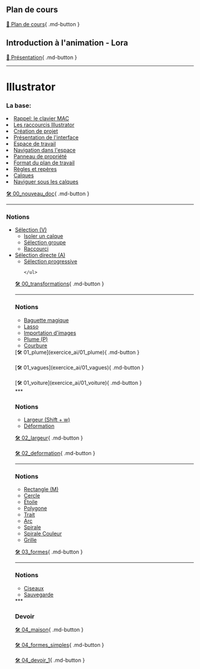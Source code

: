 ## Plan de cours
[📁 Plan de cours](https://cmontmorency365.sharepoint.com/:b:/s/TIM-582214-Animation2d77/EWeZmextzqlJsAGqh4mi7tsBscrwtlhW3QrCd_CzIuInQA?e=sV13NN){ .md-button }   <br>

## Introduction à l'animation - Lora
[📁 Présentation](https://cmontmorency365-my.sharepoint.com/:b:/g/personal/lora_boisvert_cmontmorency_qc_ca/Ec_RF5ZJ5A5EksrsMxbaea8BhOe1vZTRc_xzGgMddNq_BQ?e=H6mjL1){ .md-button }   <br>

***  
# Illustrator   
### La base:
<li><a href="https://www.apple.com/xf/shop/product/MK293FC/A/magic-keyboard-avec-touch-id-pour-mac-%C3%A0-puce-apple-fran%C3%A7ais">Rappel: le clavier MAC</a> </li>
<li><a href="https://helpx.adobe.com/ca_fr/illustrator/using/default-keyboard-shortcuts.html">Les raccourcis Illustrator</a></li>
<li><a href="https://cmontmorency365.sharepoint.com/:v:/s/TIM-582214-Animation2d77/ES5ddJzsh91LrbRnu6N642EBaWL34-pCoxRj9pk49v7VGg?e=kCswfy">Création de projet</a></li>
<li><a href="https://cmontmorency365.sharepoint.com/:v:/s/TIM-582214-Animation2d77/EcWxaKyOey9FiYqmafpdPz8B9hVhRJb88p_nxjLAEDctPA?e=FyjWXf">Présentation de l'interface</a></li>
<li><a href="https://cmontmorency365.sharepoint.com/:v:/s/TIM-582214-Animation2d77/EU9vhuwP9-FChhvKBO4eAkYBkOffUVN3oSVgvquohjvP-Q?e=pbtden">Espace de travail</a> </li>
<li><a href="https://cmontmorency365.sharepoint.com/:v:/s/TIM-582214-Animation2d77/EdzZLfIhGG9GmDUD2nGWcgMBHbPFCwI8MMfUV5dnha9fEA?e=HNhpXb">Navigation dans l'espace</a>  </li>
<li><a href="https://cmontmorency365.sharepoint.com/:v:/s/TIM-582214-Animation2d77/EW_j7oaAnARLhmrcNtRhtg8BdoRPKLmP0eUcaETmwtS-2w?e=NjbWbt">Panneau de propriété</a> </li>
<li><a href="https://cmontmorency365.sharepoint.com/:v:/s/TIM-582214-Animation2d77/ETw2wfv38RlKsRFtHQip1aEB9x3zN4ainpbDqGPK9q-ImQ?e=ta4Dgu">Format du plan de travail</a> </li>
<li><a href="https://cmontmorency365.sharepoint.com/:v:/s/TIM-582214-Animation2d77/EVWn5aelFqpOv_9d1i0JF78BymFyM5Ss_7aDn8zNncEsLA?e=RKKLMO">Règles et repères</a> </li>
<li><a href="https://cmontmorency365.sharepoint.com/:v:/s/TIM-582214-Animation2d77/EXbsq2fkhm9Ls9JeLlNmDhoBkZR8xBtMFOQl2qPzn7TNkQ?e=WF6FvR">Calques</a> </li>
<li><a href="https://cmontmorency365.sharepoint.com/:v:/s/TIM-582214-Animation2d77/EVevKy3jqq5KjV1rBFfBoGkBrFqKDurwihI2ObQDx-kIxw?e=6fCpJ5">Naviguer sous les calques</a> </li>
   
[🛠️ 00_nouveau_doc](exercice_ai/00_nouveau_doc){ .md-button }   <br>
***  

### Notions
<ul><li>
<a href="https://cmontmorency365.sharepoint.com/:v:/s/TIM-582214-Animation2d77/EaM75QxzM9pBg9iYuG01uo8BGFVDSQtsSrFA6fXz2j2Jsw?e=xVHOsn">Sélection (V)</a>
    <ul>
        <li><a href="https://cmontmorency365.sharepoint.com/:v:/s/TIM-582214-Animation2d77/EaZRkD8yyZxKjHLwzrjosvcBiqekxjsvFSqdn1JwwkwSrA?e=JxSc1w">Isoler un calque</a></li>
        <li><a href="https://cmontmorency365.sharepoint.com/:v:/s/TIM-582214-Animation2d77/ERskOIzx8thBu_Z6Tom8z9EBd4UsYweOJA5eEjBLhsZ-8g?e=qdnQ6D">Sélection groupe</a></li>
        <li><a href="https://cmontmorency365.sharepoint.com/:v:/s/TIM-582214-Animation2d77/EYw6eGTqZcZIkydVYmrKIQcBihC_ALXe1E0nPVuDnDN5fg?e=2peWP9">Raccourci</a></li>
    </ul>
</li>
<li>
    <a href="https://cmontmorency365.sharepoint.com/:v:/s/TIM-582214-Animation2d77/EQbG5xgPIDlFh8gKp_bCcVcBDbhXN4hySTLMdBt-QKJP4g?e=iSHEmI">Sélection directe (A)</a>
    <ul>
        <li><a href="https://cmontmorency365.sharepoint.com/:v:/s/TIM-582214-Animation2d77/ESVH-vYG0LhOvJF1E-1TfNEBBnzLVTHqTm8ULnFC1B_X3w?e=Myy2SJ">Sélection progressive</a></li>
        
        
    </ul>
</li></ul>   

[🛠️ 00_transformations](exercice_ai/00_transformations){ .md-button }   <br>
***  
### Notions
<ul>
<li><a href="https://cmontmorency365.sharepoint.com/:v:/s/TIM-582214-Animation2d77/EaDI5ZSDJzhEnBU3VXJ1zt8B47tGZ8ZoJeTMfisebov2BQ?e=328kHA">Baguette magique</a></li>
<li><a href="https://cmontmorency365.sharepoint.com/:v:/s/TIM-582214-Animation2d77/EeMB16q9Y2ZFiWqmSSqHNegBE6-OskRpaw1nPyw1g-vFtw?e=lTym2X">Lasso</a></li>
<li><a href="https://cmontmorency365.sharepoint.com/:v:/s/TIM-582214-Animation2d77/EadRHPzIucxFlI28D5gO0RgBIs3IZJ5KfBvqZThd9ODvNQ?e=8N6CPd">Importation d'images</a></li>
<li><a href="https://cmontmorency365.sharepoint.com/:f:/s/TIM-582214-Animation2d77/Eq8ZhUw3cV1IqNyni40oEZgBdq_dNHTLU51tnAMLyqFmAw?e=lwBTZr">Plume (P)</a></li>
<li><a href="https://cmontmorency365.sharepoint.com/:v:/s/TIM-582214-Animation2d77/EdEBCUstOuBDm53ceqGbNVsBIwBWuH7GxkZr7qhPyYix9w?e=Wdug0F">Courbure</a></li>

</ul>   
[🛠️ 01_plume](exercice_ai/01_plume){ .md-button }   <br>
<br>
[🛠️ 01_vagues](exercice_ai/01_vagues){ .md-button }   <br>
<br>
[🛠️ 01_voiture](exercice_ai/01_voiture){ .md-button }   <br>
***  

### Notions
<ul>
<li><a href="https://cmontmorency365.sharepoint.com/:v:/s/TIM-582214-Animation2d77/EXSERtnu2vROpH40Q_RYJawBqrU7VpFVz6UKNfY2cHf-jg?e=btRNie">Largeur (Shift + w)</a></li>
<li><a href="https://cmontmorency365.sharepoint.com/:v:/s/TIM-582214-Animation2d77/EZmlrOHAd7FBtB25jLFiV_0BmUID-i4BWHGGLEprKZshfA?e=pRgl4O">Déformation</a></li>

</ul>   

[🛠️ 02_largeur](exercice_ai/02_largeur){ .md-button }   <br>
<br>
[🛠️ 02_deformation](exercice_ai/02_deformation){ .md-button }   <br>
***  
### Notions
<ul>
<li><a href="https://cmontmorency365.sharepoint.com/:v:/s/TIM-582214-Animation2d77/EQxYAeW4G51FsiXGcDGOIP8B93DnMnndzRLxt_a8R8zBRA?e=h0kTU7">Rectangle (M)</a></li>
<li><a href="https://cmontmorency365.sharepoint.com/:v:/s/TIM-582214-Animation2d77/EQxYAeW4G51FsiXGcDGOIP8B93DnMnndzRLxt_a8R8zBRA?e=h0kTU7">Cercle</a></li>
<li><a href="https://cmontmorency365.sharepoint.com/:v:/s/TIM-582214-Animation2d77/EZX2hwnkga5Gs40mBRIsmoQBsl7C88Qf5870TUvM2Gjyeg?e=MF0Bze">Étoile</a></li>
<li><a href="https://cmontmorency365.sharepoint.com/:v:/s/TIM-582214-Animation2d77/ERjFIyvRbdxIqUXUJpZVPcUBtV3y_unzAOcQfgW_wkPMuA?e=aTTyb3">Polygone</a></li>
<li><a href="https://cmontmorency365.sharepoint.com/:v:/s/TIM-582214-Animation2d77/EXEsMNgXyytBmvfM-W-rAU0BlKyCj0UZ6NrlleE5KkscPA?e=J5oJJS">Trait</a></li>
<li><a href="https://cmontmorency365.sharepoint.com/:v:/s/TIM-582214-Animation2d77/EfarjMb3n4lAmQ9Txg6PEzIBBe1vFkONITW7pvHF-ozADg?e=nDRVjK">Arc</a></li>
<li><a href="https://cmontmorency365.sharepoint.com/:v:/s/TIM-582214-Animation2d77/Edkspx-v4p1PmUDZyI3cL1gBR6oyBkE1JzqiYCe5DbCy1w?e=lascoq">Spirale</a></li>
<li><a href="https://cmontmorency365.sharepoint.com/:v:/s/TIM-582214-Animation2d77/EVvP-2-lo8xCpKIDD85Uq7oBptG0p31i7O2kOMlK_Zisuw?e=XXtB9F">Spirale Couleur</a></li>
<li><a href="https://cmontmorency365.sharepoint.com/:v:/s/TIM-582214-Animation2d77/EZxC7yf3LLJOoTvcyrN8-goBY7ikG1LdrwOMO_LEQFI55Q?e=3gB2at">Grille</a></li>
</ul>   

[🛠️ 03_formes](exercice_ai/03_formes){ .md-button }   <br>
***  
### Notions
<ul>
<li><a href="https://cmontmorency365.sharepoint.com/:v:/s/TIM-582214-Animation2d77/EbCiUHz89vNHlZJ-rFlhNgwBJBLCcG1O-b1DYVpIU9SLoQ?e=ZVYIng">Ciseaux</a></li>
<li><a href="https://cmontmorency365.sharepoint.com/:v:/s/TIM-582214-Animation2d77/Ebuc6WA8nGRMsnv43au4gMoBDTC54PbZ3yWDyaoZYMl4Rw?e=M3af7U">Sauvegarde</a></li>
</ul>  
***  

### Devoir
[🛠️ 04_maison](exercice_ai/04_maison){ .md-button }   <br> 
<br>
[🛠️ 04_formes_simples](exercice_ai/04_formes_simples){ .md-button }   <br>
<br>
[🛠️ 04_devoir_1](exercice_ai/04_devoir_1){ .md-button }   <br>
